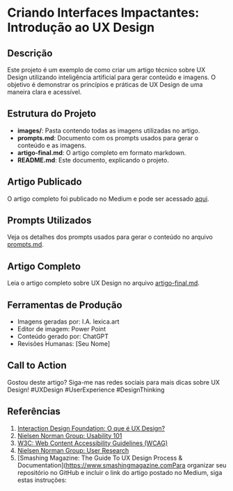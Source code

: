# Criando Interfaces Impactantes: Introdução ao UX Design

## Descrição

Este projeto é um exemplo de como criar um artigo técnico sobre UX Design utilizando inteligência artificial para gerar conteúdo e imagens. O objetivo é demonstrar os princípios e práticas de UX Design de uma maneira clara e acessível.

## Estrutura do Projeto

- **images/**: Pasta contendo todas as imagens utilizadas no artigo.
- **prompts.md**: Documento com os prompts usados para gerar o conteúdo e as imagens.
- **artigo-final.md**: O artigo completo em formato markdown.
- **README.md**: Este documento, explicando o projeto.

## Artigo Publicado

O artigo completo foi publicado no Medium e pode ser acessado [aqui](https://medium.com/@rebecca.morlin/criando-interfaces-impactantes-introdu%C3%A7%C3%A3o-ao-ux-design-11972c1f42c6).

## Prompts Utilizados

Veja os detalhes dos prompts usados para gerar o conteúdo no arquivo [prompts.md](prompts.md).

## Artigo Completo

Leia o artigo completo sobre UX Design no arquivo [artigo-final.md](artigo-final.md).

## Ferramentas de Produção

- Imagens geradas por: I.A. lexica.art
- Editor de imagem: Power Point
- Conteúdo gerado por: ChatGPT
- Revisões Humanas: [Seu Nome]

## Call to Action

Gostou deste artigo? Siga-me nas redes sociais para mais dicas sobre UX Design! #UXDesign #UserExperience #DesignThinking

## Referências

1. [Interaction Design Foundation: O que é UX Design?](https://www.interaction-design.org/literature/topics/ux-design)
2. [Nielsen Norman Group: Usability 101](https://www.nngroup.com/articles/usability-101-introduction-to-usability/)
3. [W3C: Web Content Accessibility Guidelines (WCAG)](https://www.w3.org/WAI/standards-guidelines/wcag/)
4. [Nielsen Norman Group: User Research](https://www.nngroup.com/articles/user-research-methods/)
5. [Smashing Magazine: The Guide To UX Design Process & Documentation](https://www.smashingmagazine.comPara organizar seu repositório no GitHub e incluir o link do artigo postado no Medium, siga estas instruções:



